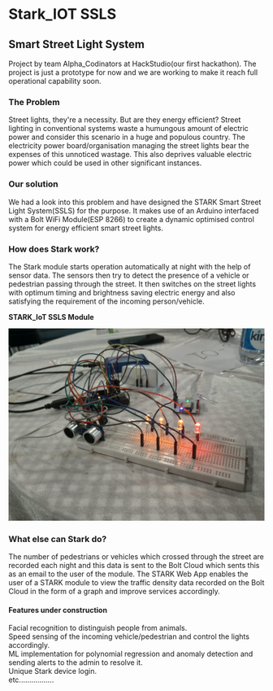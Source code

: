 # **Stark_IOT SSLS**

## Smart Street Light System

Project by team Alpha_Codinators at HackStudio(our first hackathon).
The project is just a prototype for now and we are working to make it reach full operational capability soon. 

### The Problem 

Street lights, they're a necessity. But are they energy efficient?
Street lighting in conventional systems waste a humungous amount of electric power and consider this scenario in a huge and 
populous country. The electricity power board/organisation managing the street lights bear the expenses of this unnoticed
wastage. This also deprives valuable electric power which could be used in other significant instances.

### Our solution

We had a look into this problem and have designed the STARK Smart Street Light System(SSLS) for the purpose. It makes
use of an Arduino interfaced with a Bolt WiFi Module(ESP 8266) to create a dynamic optimised control system for energy efficient
smart street lights.

### How does Stark work?

The Stark module starts operation automatically at night with the help of sensor data. The sensors then try to detect the presence 
of a vehicle or pedestrian passing through the street. It then switches on the street lights with optimum timing and brightness 
saving electric energy and also satisfying the requirement of the incoming person/vehicle.

**STARK_IoT SSLS Module**

![STARK Module](final.jpeg)



### What else can Stark do?

The number of pedestrians or vehicles which crossed through the street are recorded each night and this data is sent to the Bolt 
Cloud which sents this as an email to the user of the module.
The STARK Web App enables the user of a STARK module to view the traffic density data recorded on the Bolt Cloud in the form of a
graph and improve services accordingly.


#### Features under construction

Facial recognition to distinguish people from animals. <br/>
Speed sensing of the incoming vehicle/pedestrian and control the lights accordingly. </br>
ML implementation for polynomial regression and anomaly detection and sending alerts to the admin to resolve it. </br>
Unique Stark device login. </br>
etc.................

